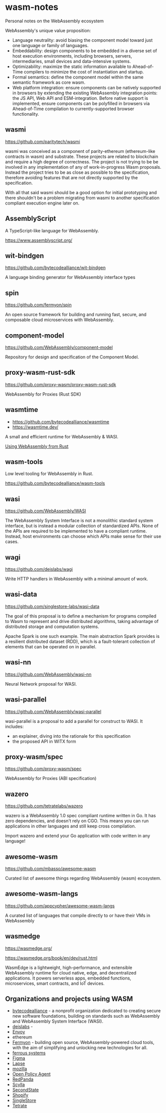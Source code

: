# wasm-notes
Personal notes on the WebAssembly ecosystem

WebAssembly's unique value proposition:

* Language neutrality: avoid biasing the component model toward just one language or family of languages.
* Embeddability: design components to be embedded in a diverse set of host execution environments, including browsers, servers, intermediaries, small devices and data-intensive systems.
* Optimizability: maximize the static information available to Ahead-of-Time compilers to minimize the cost of instantiation and startup.
* Formal semantics: define the component model within the same semantic framework as core wasm.
* Web platform integration: ensure components can be natively supported in browsers by extending the existing WebAssembly integration points: the JS API, Web API and ESM-integration. Before native support is implemented, ensure components can be polyfilled in browsers via Ahead-of-Time compilation to currently-supported browser functionality.


## wasmi

https://github.com/paritytech/wasmi

wasmi was conceived as a component of parity-ethereum (ethereum-like contracts in wasm) and substrate. These projects are related to blockchain and require a high degree of correctness. The project is not trying to be be involved in any implementation of any of work-in-progress Wasm proposals. Instead the project tries to be as close as possible to the specification, therefore avoiding features that are not directly supported by the specification.

With all that said wasmi should be a good option for initial prototyping and there shouldn't be a problem migrating from wasmi to another specification compliant execution engine later on.


## AssemblyScript

A TypeScript-like language for WebAssembly.

https://www.assemblyscript.org/


## wit-bindgen

https://github.com/bytecodealliance/wit-bindgen

A language binding generator for WebAssembly interface types 


## spin

https://github.com/fermyon/spin

An open source framework for building and running fast, secure, and composable cloud microservices with WebAssembly.

## component-model

https://github.com/WebAssembly/component-model

Repository for design and specification of the Component Model.

## proxy-wasm-rust-sdk
https://github.com/proxy-wasm/proxy-wasm-rust-sdk

WebAssembly for Proxies (Rust SDK) 


## wasmtime
* https://github.com/bytecodealliance/wasmtime
* https://wasmtime.dev/

A small and efficient runtime for WebAssembly & WASI.

[Using WebAssembly from Rust](https://docs.wasmtime.dev/lang-rust.html)

## wasm-tools

Low level tooling for WebAssembly in Rust. 

https://github.com/bytecodealliance/wasm-tools


## wasi

https://github.com/WebAssembly/WASI

The WebAssembly System Interface is not a monolithic standard system interface, but is instead a modular collection of standardized APIs. None of the APIs are required to be implemented to have a compliant runtime. Instead, host environments can choose which APIs make sense for their use cases.

## wagi

https://github.com/deislabs/wagi

Write HTTP handlers in WebAssembly with a minimal amount of work.

## wasi-data

https://github.com/singlestore-labs/wasi-data

The goal of this proposal is to define a mechanism for programs compiled to Wasm to represent and drive distributed algorithms, taking advantage of distributed storage and computation systems.

Apache Spark is one such example. The main abstraction Spark provides is a resilient distributed dataset (RDD), which is a fault-tolerant collection of elements that can be operated on in parallel.

## wasi-nn

https://github.com/WebAssembly/wasi-nn

Neural Network proposal for WASI.

## wasi-parallel

https://github.com/WebAssembly/wasi-parallel

wasi-parallel is a proposal to add a parallel for construct to WASI. It includes:
* an explainer, diving into the rationale for this specification
* the proposed API in WITX form

## proxy-wasm/spec

https://github.com/proxy-wasm/spec

WebAssembly for Proxies (ABI specification) 

## wazero

https://github.com/tetratelabs/wazero

wazero is a WebAssembly 1.0 spec compliant runtime written in Go. It has zero dependencies, and doesn't rely on CGO. This means you can run applications in other languages and still keep cross compilation.

Import wazero and extend your Go application with code written in any language!


## awesome-wasm

https://github.com/mbasso/awesome-wasm

Curated list of awesome things regarding WebAssembly (wasm) ecosystem. 

## awesome-wasm-langs

https://github.com/appcypher/awesome-wasm-langs

A curated list of languages that compile directly to or have their VMs in WebAssembly 


## wasmedge

https://wasmedge.org/

https://wasmedge.org/book/en/dev/rust.html

WasmEdge is a lightweight, high-performance, and extensible WebAssembly runtime for cloud native, edge, and decentralized applications. It powers serverless apps, embedded functions, microservices, smart contracts, and IoT devices. 

## Organizations and projects using WASM

* [bytecodealliance](https://bytecodealliance.org/) - a nonprofit organization dedicated to creating secure new software foundations, building on standards such as WebAssembly and WebAssembly System Interface (WASI).
* [deislabs](https://github.com/deislabs) - 
* [Envoy](https://thenewstack.io/wasm-modules-and-envoy-extensibility-explained-part-1/)
* ethereum
* [Fermyon](https://www.fermyon.com/) -  building open source, WebAssembly-powered cloud tools, with the aim of simplifying and unlocking new technologies for all.
* [ferrous systems](https://ferrous-systems.com/)
* [Figma](https://www.figma.com/)
* [Lapse](https://github.com/lapce/lapce)
* [mozilla](https://www.mozilla.org/en-US/)
* [Open Policy Agent](https://www.openpolicyagent.org/docs/latest/wasm/)
* [RedPanda](https://redpanda.com/blog/wasm-architecture/)
* [Scylla](https://www.scylladb.com/)
* [SecondState](https://www.secondstate.io/)
* [Shopify](https://www.shopify.com/)
* [SingleStore](https://www.singlestore.com/)
* [Tetrate](https://www.tetrate.io/)
